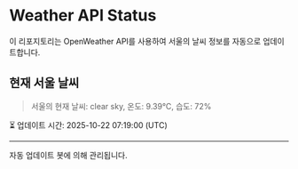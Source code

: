 
# Weather API Status

이 리포지토리는 OpenWeather API를 사용하여 서울의 날씨 정보를 자동으로 업데이트합니다.

## 현재 서울 날씨
> 서울의 현재 날씨: clear sky, 온도: 9.39°C, 습도: 72%

⏳ 업데이트 시간: 2025-10-22 07:19:00 (UTC)

---
자동 업데이트 봇에 의해 관리됩니다.
